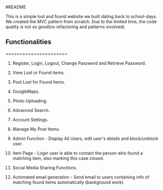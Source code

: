 #README

This is a simple lost and found website we built dating back to
school-days. We created the MVC pattern from scratch. Due to the
limited time, the code quality is not so good(no refactoring and
patterns involved).

## Functionalities
======================
1. Register, Login, Logout, Change Password and Retrieve Password.

2. View Lost or Found items.

3. Post Lost for Found items.

4. GoogleMaps.

5. Photo Uploading.

6. Advanced Search.

7. Account Settings.

8. Manage My Post Items.

9. Admin Function - Display All Users, edit user's details and block/unblock user.

10. Item Page - Login user is able to contact the person who found a matching item, also marking this case closed.

11. Social Media Sharing Functions.

12. Automated email generation - Send email to users containing info of matching found items automatically (background work).